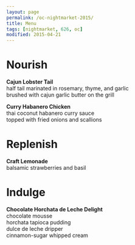 ```yaml
---
layout: page
permalink: /oc-nightmarket-2015/
title: Menu
tags: [nightmarket, 626, oc]
modified: 2015-04-21
---
```

# Nourish  
__Cajun Lobster Tail__  
half tail marinated in rosemary, thyme, and garlic  
brushed with cajun garlic butter on the grill

__Curry Habanero Chicken__  
thai coconut habanero curry sauce  
topped with fried onions and scallions  


# Replenish  
__Craft Lemonade__  
balsamic strawberries and basil  


# Indulge  
__Chocolate Horchata de Leche Delight__  
chocolate mousse  
horchata tapioca pudding  
dulce de leche dripper  
cinnamon-sugar whipped cream  
